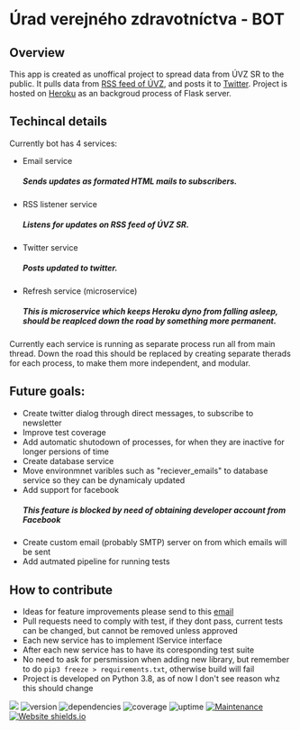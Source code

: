 # Úrad verejného zdravotníctva - BOT

## Overview
This app is created as unoffical project to spread data from ÚVZ SR to the public. It pulls data from [RSS feed of ÚVZ](https://www.uvzsr.sk/index.php?option=com_content&view=frontpage&Itemid=1&type=rss&format=feed "ÚVZ SR RSS feed"), and posts it to [Twitter](https://twitter.com/NewsletterUvz, "Twitter Feed"). Project is hosted on [Heroku](https://rss-uvz.herokuapp.com/ "Heroku page") as an backgroud process of Flask server.

## Techincal details
Currently bot has 4 services: 
* Email service
  ##### Sends updates as formated HTML mails to subscribers.
* RSS listener service
  ##### Listens for updates on RSS feed of ÚVZ SR.
* Twitter service
  ##### Posts updated to twitter.
* Refresh service (microservice)
  ##### This is microservice which keeps Heroku dyno from falling asleep, should be reaplced down the road by something more permanent.
Currently each service is running as separate process run all from main thread. Down the road this should be replaced by creating separate therads for each process, to make them more independent, and modular.

## Future goals:
* Create twitter dialog through direct messages, to subscribe to newsletter
* Improve test coverage
* Add automatic shutodown of processes, for when they are inactive for longer persions of time 
* Create database service
* Move environmnet varibles such as "reciever_emails" to database service so they can be dynamicaly updated
* Add support for facebook
  ##### This feature is blocked by need of obtaining developer account from Facebook
* Create custom email (probably SMTP) server on from which emails will be sent
* Add autmated pipeline for running tests

## How to contribute
* Ideas for feature improvements please send to this [email](mailto:mtoth575@gmail.com?subject=[Github]%20ÚVZ%20BOT%20, "Personal email")
* Pull requests need to comply with test, if they dont pass, current tests can be changed, but cannot be removed unless approved
* Each new service has to implement IService interface
* After each new service has to have its coresponding test suite
* No need to ask for persmission when adding new library, but remember to do `pip3 freeze > requirements.txt`, otherwise build will fail
* Project is developed on Python 3.8, as of now I don't see reason whz this should change

<a href="mailto:mtoth575@gmail.com?subject=[Github]%20ÚVZ%20BOT%20?"><img src="https://img.shields.io/badge/gmail-%23DD0031.svg?&style=for-the-badge&logo=gmail&logoColor=white"/></a>
![version](https://img.shields.io/badge/version-1.0.0-blue)
![dependencies](https://img.shields.io/badge/dependencies-up%20to%20date-green)
![coverage](https://img.shields.io/badge/coverage-0%25-red)
![uptime](https://img.shields.io/badge/uptime-100%25-brightgreen)
[![Maintenance](https://img.shields.io/badge/Maintained%3F-yes-green.svg)](https://GitHub.com/Naereen/StrapDown.js/graphs/commit-activity)
[![Website shields.io](https://img.shields.io/website-up-down-green-red/http/shields.io.svg)]("https://rss-uvz.herokuapp.com/")


